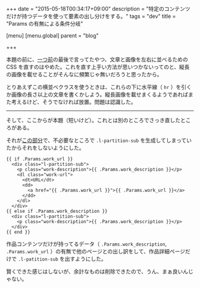 +++
date = "2015-05-18T00:34:17+09:00"
description = "特定のコンテンツだけが持つデータを使って要素の出し分けをする。"
tags = "dev"
title = "Params の有無による条件分岐"

[menu]
  [menu.global]
    parent = "blog"

+++

本題の前に、[一つ前](/blog/girl-with-book/)の最後で言ってたやつ、文章と画像を左右に並べるための CSS を直すのはやめた。これを直す上手い方法が思いつかないってのと、縦長の画像を載せることがそんなに頻繁じゃ無いだろうと思ったから。

とりあえずこの横並べクラスを使うときは、これらの下に水平線（ `hr` ）を引くか画像の長さ以上の文章を書くかしよう。縦長画像を載せまくるようであればまた考えるけど、そうでなければ放置。問題は認識した。

---

そして、ここからが本題（短いけど）。これとは別のところでさっき直したところがある。

それが[この部分](https://github.com/thleap/thleap.net/commit/25861d5fa4c30a4842298f6ec35ef5a03a8e14e8)で、不必要なところで `.l-partition-sub` を生成してしまっていたからそれをしないようにした。

```
{{ if .Params.work_url }}
  <div class="l-partition-sub">
    <p class="work-description">{{ .Params.work_description }}</p>
    <dl class="work-url">
      <dt>URL</dt>
      <dd>
        <a href="{{ .Params.work_url }}">{{ .Params.work_url }}</a>
      </dd>
    </dl>
  </div>
{{ else if .Params.work_description }}
  <div class="l-partition-sub">
    <p class="work-description">{{ .Params.work_description }}</p>
  </div>
{{ end }}
```

作品コンテンツだけが持ってるデータ（ `.Params.work_description`, `.Params.work_url` ）の有無で他のページとの出し訳をして、作品詳細ページだけで `.l-patition-sub` を出すようにした。

賢くできた感じはしないが、余計なものは削除できたので、うん、まぁ良いんじゃない。
